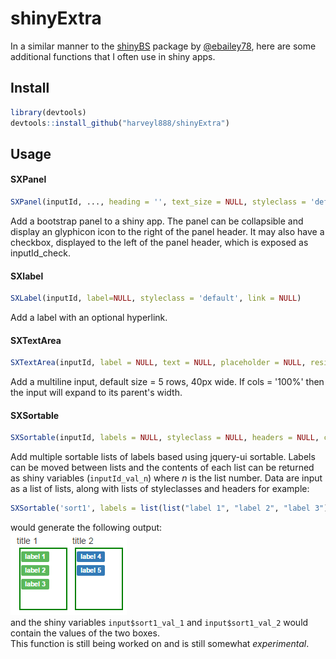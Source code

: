 # shinyExtra
In a similar manner to the [shinyBS](https://github.com/ebailey78/shinyBS) package by [@ebailey78](https://github.com/ebailey78), here are some additional functions that I often use in shiny apps.

## Install

```r
library(devtools)
devtools::install_github("harveyl888/shinyExtra")
```

## Usage
#### SXPanel
``` r
SXPanel(inputId, ..., heading = '', text_size = NULL, styleclass = 'default', checkbox = FALSE, collapsible = FALSE, icon = NULL)
```
Add a bootstrap panel to a shiny app.  The panel can be collapsible and display an glyphicon icon to the right of the panel header.  It may also have a checkbox, displayed to the left of the panel header, which is exposed as inputId_check.
#### SXlabel
``` r
SXLabel(inputId, label=NULL, styleclass = 'default', link = NULL)
```
Add a label with an optional hyperlink.
#### SXTextArea
``` r
SXTextArea(inputId, label = NULL, text = NULL, placeholder = NULL, resizable = TRUE, rows = 5, cols = 40)
```
Add a multiline input, default size = 5 rows, 40px wide.  If cols = '100%' then the input will expand to its parent's width.
#### SXSortable
``` r
SXSortable(inputId, labels = NULL, styleclass = NULL, headers = NULL, colorByGroup = TRUE, width = NULL, height = '120px')
```
Add multiple sortable lists of labels based using jquery-ui sortable.  Labels can be moved between lists and the contents of each list can be returned as shiny variables (`inputId_val_n`) where *n* is the list number.
Data are input as a list of lists, along with lists of styleclasses and headers for example:
```r
SXSortable('sort1', labels = list(list("label 1", "label 2", "label 3"), list("label 4", "label 5")), styleclass = list("success", "primary"), headers=list("title 1", "title 2"), height = 100)
```
would generate the following output:  
![](./images/SXSortable_image_01.png)  
and the shiny variables `input$sort1_val_1` and `input$sort1_val_2` would contain the values of the two boxes.  
This function is still being worked on and is still somewhat *experimental*.

